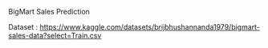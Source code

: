 BigMart Sales Prediction

Dataset : https://www.kaggle.com/datasets/brijbhushannanda1979/bigmart-sales-data?select=Train.csv

